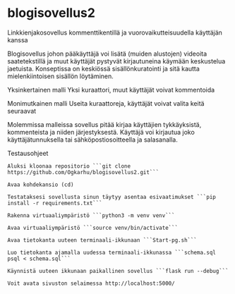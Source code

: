 # blogisovellus2
Linkkienjakosovellus kommenttikentillä ja vuorovaikutteisuudella käyttäjän kanssa 

Blogisovellus johon pääkäyttäjä voi lisätä (muiden alustojen) videoita saatetekstillä ja muut käyttäjät pystyvät kirjautuneina käymään keskustelua jaetuista. Konseptissa on keskiössä sisällönkuratointi ja sitä kautta mielenkiintoisen sisällön löytäminen.

Yksinkertainen malli Yksi kuraattori, muut käyttäjät voivat kommentoida

Monimutkainen malli Useita kuraattoreja, käyttäjät voivat valita keitä seuraavat

Molemmissa malleissa sovellus pitää kirjaa käyttäjien tykkäyksistä, kommenteista ja niiden järjestyksestä. Käyttäjä voi kirjautua joko käyttäjätunnuksella tai sähköpostiosoitteella ja salasanalla.

Testausohjeet



    Aluksi kloonaa repositorio ```git clone https://github.com/Ogkarhu/blogisovellus2.git```

    Avaa kohdekansio (cd)

    Testataksesi sovellusta sinun täytyy asentaa esivaatimukset ```pip install -r requirements.txt```

    Rakenna virtuaaliympäristö ```python3 -m venv venv```

    Avaa virtuaaliympäristö ```source venv/bin/activate```

    Avaa tietokanta uuteen terminaali-ikkunaan ```Start-pg.sh```

    Luo tietokanta ajamalla uudessa terminaali-ikkunassa ```schema.sql psql < schema.sql```

    Käynnistä uuteen ikkunaan paikallinen sovellus ```flask run --debug```

    Voit avata sivuston selaimessa http://localhost:5000/
